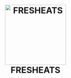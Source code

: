 
<h1 align="center">
<br>
  <img src="downloads\7.png" alt="FRESHEATS" width="200">
  <br>
  FRESHEATS
  <br>
</h1>
